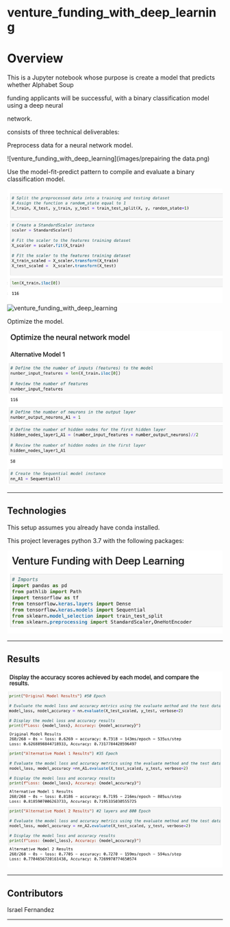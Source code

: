 # venture_funding_with_deep_learning
# Overview

This is a Jupyter notebook whose purpose is create a model that predicts whether Alphabet Soup 

funding applicants will be successful, with a binary classification model using a deep neural 

network.

consists of three technical deliverables:

Preprocess data for a neural network model.

![venture_funding_with_deep_learning](images/prepairing the data.png)

Use the model-fit-predict pattern to compile and evaluate a binary classification model.

![venture_funding_with_deep_learning](images/fit.png)
![venture_funding_with_deep_learning](images/evaluate.png)


Optimize the model.

![venture_funding_with_deep_learning](images/optimize.png)



---

## Technologies

This setup assumes you already have conda installed.

This project leverages python 3.7 with the following packages:

![venture_funding_with_deep_learning](images/imports.png)


---

## Results

![venture_funding_with_deep_learning](images/results.png)


---
## Contributors

Israel Fernandez

---
